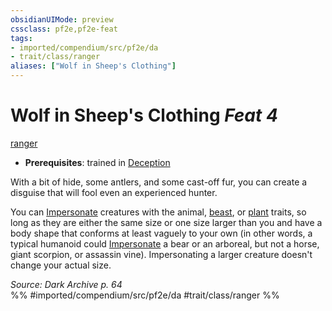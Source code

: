 ```yaml
---
obsidianUIMode: preview
cssclass: pf2e,pf2e-feat
tags:
- imported/compendium/src/pf2e/da
- trait/class/ranger
aliases: ["Wolf in Sheep's Clothing"]
---
```

# Wolf in Sheep's Clothing  *Feat 4*  
[ranger](rules/traits/ranger.md)  

- **Prerequisites**: trained in [Deception](../skills.md#Deception)

With a bit of hide, some antlers, and some cast-off fur, you can create a disguise that will fool even an experienced hunter.

You can [Impersonate](impersonate.md) creatures with the animal, [beast](beast.md), or [plant](plant.md) traits, so long as they are either the same size or one size larger than you and have a body shape that conforms at least vaguely to your own (in other words, a typical humanoid could [Impersonate](impersonate.md) a bear or an arboreal, but not a horse, giant scorpion, or assassin vine). Impersonating a larger creature doesn't change your actual size.

*Source: Dark Archive p. 64*  
%% #imported/compendium/src/pf2e/da #trait/class/ranger %%